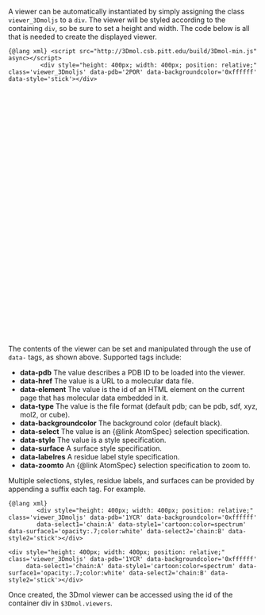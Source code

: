<script src="../build/3Dmol-min.js"></script> 
A viewer can be automatically instantiated by simply assigning the class `viewer_3Dmoljs` to a `div`.
The viewer will be styled according to the containing `div`, so be sure to set a height and width.
The code below is all that is needed to create the displayed viewer.

```
{@lang xml} <script src="http://3Dmol.csb.pitt.edu/build/3Dmol-min.js" async></script>     
         <div style="height: 400px; width: 400px; position: relative;" class='viewer_3Dmoljs' data-pdb='2POR' data-backgroundcolor='0xffffff' data-style='stick'></div>       
```

<div style="height: 500px; width: 500px; position: relative;" class='viewer_3Dmoljs' data-pdb='2POR' data-backgroundcolor='0xffffff' data-style='stick'></div>       

The contents of the viewer can be set and manipulated through the use of `data-` tags, as shown above.  Supported tags include:
 - **data-pdb** The value describes a PDB ID to be loaded into the viewer.
 - **data-href** The value is a URL to a molecular data file.
 - **data-element** The value is the id of an HTML element on the current page that has molecular data embedded in it.
 - **data-type** The value is the file format (default pdb; can be pdb, sdf, xyz, mol2, or cube).  
 - **data-backgroundcolor** The background color (default black).
 - **data-select** The value is an {@link AtomSpec} selection specification.
 - **data-style** The value is a style specification.
 - **data-surface** A surface style specification.
 - **data-labelres** A residue label style specification.
 - **data-zoomto** An {@link AtomSpec} selection specification to zoom to.
 
 Multiple selections, styles, residue labels, and surfaces can be provided by appending a suffix
 each tag.  For example.
 
 ```
{@lang xml} 
         <div style="height: 400px; width: 400px; position: relative;" class='viewer_3Dmoljs' data-pdb='1YCR' data-backgroundcolor='0xffffff' 
         data-select1='chain:A' data-style1='cartoon:color=spectrum' data-surface1='opacity:.7;color:white' data-select2='chain:B' data-style2='stick'></div>       
```

    <div style="height: 400px; width: 400px; position: relative;" class='viewer_3Dmoljs' data-pdb='1YCR' data-backgroundcolor='0xffffff' 
         data-select1='chain:A' data-style1='cartoon:color=spectrum' data-surface1='opacity:.7;color:white' data-select2='chain:B' data-style2='stick'></div>  
 
 Once created, the 3Dmol viewer can be accessed using the id of the container div in `$3Dmol.viewers`.




 
